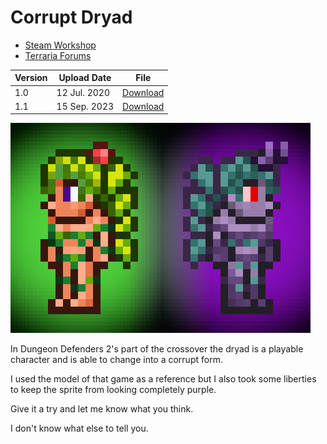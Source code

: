 # Corrupt Dryad

- [Steam Workshop](https://steamcommunity.com/sharedfiles/filedetails/?id=2456319408)
- [Terraria Forums](https://forums.terraria.org/index.php?threads/corrupt-dryad.95932/)

| Version | Upload Date  | File |
|---------|--------------|------|
| 1.0     | 12 Jul. 2020 | [Download](https://github.com/Starlight-Skull/game-mods/raw/refs/heads/main/Terraria/Corrupt%20Dryad/Archive/Corrupt%20Dryad%20v1.0.zip) |
| 1.1     | 15 Sep. 2023 | [Download](https://github.com/Starlight-Skull/game-mods/raw/refs/heads/main/Terraria/Corrupt%20Dryad/Archive/Corrupt%20Dryad%20v1.1.zip) |

![Dryad.png](./Dryad.png)

In Dungeon Defenders 2's part of the crossover the dryad is a playable character and is able to change into a corrupt form.

I used the model of that game as a reference but I also took some liberties to keep the sprite from looking completely purple.

Give it a try and let me know what you think.

I don't know what else to tell you.
